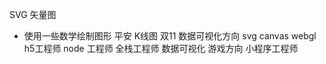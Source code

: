SVG 矢量图
- 使用一些数学绘制图形
   平安 K线图
   双11
   数据可视化方向 svg canvas webgl
   h5工程师 
   node 工程师  全栈工程师
   数据可视化
   游戏方向
   小程序工程师
